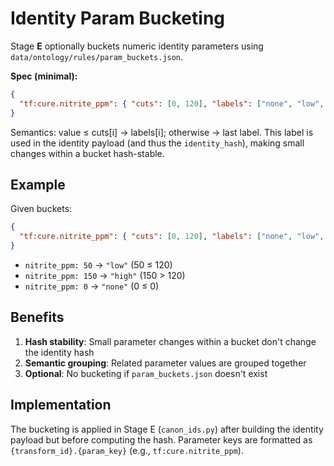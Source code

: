 # Identity Param Bucketing

Stage **E** optionally buckets numeric identity parameters using `data/ontology/rules/param_buckets.json`.

**Spec (minimal):**
```json
{
  "tf:cure.nitrite_ppm": { "cuts": [0, 120], "labels": ["none", "low", "high"] }
}
```

Semantics: value ≤ cuts[i] → labels[i]; otherwise → last label.
This label is used in the identity payload (and thus the `identity_hash`), making small changes within a bucket hash-stable.

## Example

Given buckets:
```json
{
  "tf:cure.nitrite_ppm": { "cuts": [0, 120], "labels": ["none", "low", "high"] }
}
```

- `nitrite_ppm: 50` → `"low"` (50 ≤ 120)
- `nitrite_ppm: 150` → `"high"` (150 > 120)
- `nitrite_ppm: 0` → `"none"` (0 ≤ 0)

## Benefits

1. **Hash stability**: Small parameter changes within a bucket don't change the identity hash
2. **Semantic grouping**: Related parameter values are grouped together
3. **Optional**: No bucketing if `param_buckets.json` doesn't exist

## Implementation

The bucketing is applied in Stage E (`canon_ids.py`) after building the identity payload but before computing the hash. Parameter keys are formatted as `{transform_id}.{param_key}` (e.g., `tf:cure.nitrite_ppm`).
